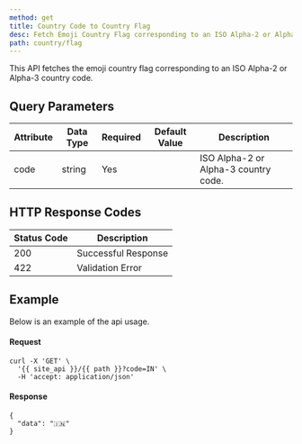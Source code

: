 ```yaml
---
method: get
title: Country Code to Country Flag
desc: Fetch Emoji Country Flag corresponding to an ISO Alpha-2 or Alpha-3 country code.
path: country/flag
---
```


This API fetches the emoji country flag corresponding to an ISO Alpha-2 or Alpha-3 country code.

## Query Parameters

| Attribute | Data Type | Required | Default Value |Description |
| ----------- | ----------- | -----------  | ----------- | ----------- |
| code | string | Yes | | ISO Alpha-2 or Alpha-3 country code.  |

## HTTP Response Codes

| Status Code | Description |
| ----------- | ----------- |
| 200 | Successful Response |
| 422 | Validation Error |

## Example

Below is an example of the api usage. 

#### Request

```
curl -X 'GET' \
  '{{ site_api }}/{{ path }}?code=IN' \
  -H 'accept: application/json'
```

#### Response

```
{
  "data": "🇮🇳"
}
```
